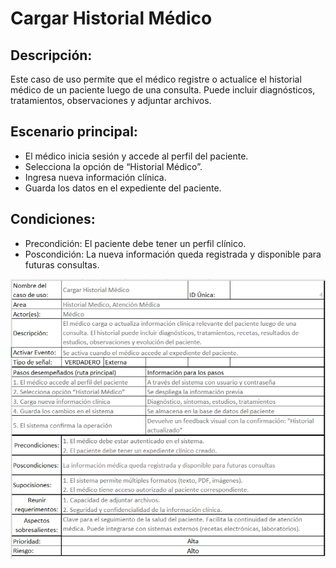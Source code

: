 # Cargar Historial Médico
## Descripción:
Este caso de uso permite que el médico registre o actualice el historial médico de un paciente luego de una consulta. Puede incluir diagnósticos, tratamientos, observaciones y adjuntar archivos.

## Escenario principal:

 - El médico inicia sesión y accede al perfil del paciente.
 - Selecciona la opción de “Historial Médico”.
 - Ingresa nueva información clínica.
 - Guarda los datos en el expediente del paciente.

## Condiciones:

 - Precondición: El paciente debe tener un perfil clínico.
 - Poscondición: La nueva información queda registrada y disponible para futuras consultas.

![](Escenario_4.png)
